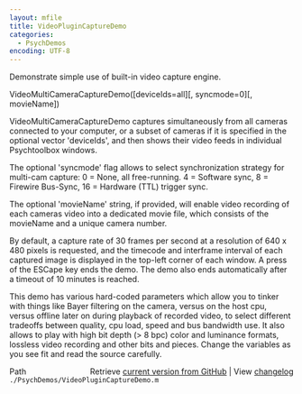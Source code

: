 ```yaml
---
layout: mfile
title: VideoPluginCaptureDemo
categories:
  - PsychDemos
encoding: UTF-8
---
```


Demonstrate simple use of built-in video capture engine.

VideoMultiCameraCaptureDemo([deviceIds=all][, syncmode=0][, movieName])

VideoMultiCameraCaptureDemo captures simultaneously from all cameras
connected to your computer, or a subset of cameras if it is specified
in the optional vector 'deviceIds', and then shows their video feeds
in individual Psychtoolbox windows.

The optional 'syncmode' flag allows to select synchronization strategy
for multi-cam capture: 0 = None, all free-running. 4 = Software sync,
8 = Firewire Bus-Sync, 16 = Hardware (TTL) trigger sync.

The optional 'movieName' string, if provided, will enable video recording
of each cameras video into a dedicated movie file, which consists of the
movieName and a unique camera number.

By default, a capture rate of 30 frames per second at a resolution of
640 x 480 pixels is requested, and the timecode and interframe interval
of each captured image is displayed in the top-left corner of each window.
A press of the ESCape key ends the demo. The demo also ends automatically
after a timeout of 10 minutes is reached.

This demo has various hard-coded parameters which allow you to tinker with
things like Bayer filtering on the camera, versus on the host cpu, versus
offline later on during playback of recorded video, to select different
tradeoffs between quality, cpu load, speed and bus bandwidth use. It also
allows to play with high bit depth (> 8 bpc) color and luminance formats,
lossless video recording and other bits and pieces. Change the variables
as you see fit and read the source carefully.



<div class="code_header" style="text-align:right;">
  <span style="float:left;">Path&nbsp;&nbsp;</span> <span class="counter">Retrieve <a href=
  "https://raw.github.com/Psychtoolbox-3/Psychtoolbox-3/beta/./PsychDemos/VideoPluginCaptureDemo.m">current version from GitHub</a> | View <a href=
  "https://github.com/Psychtoolbox-3/Psychtoolbox-3/commits/beta/./PsychDemos/VideoPluginCaptureDemo.m">changelog</a></span>
</div>
<div class="code">
  <code>./PsychDemos/VideoPluginCaptureDemo.m</code>
</div>
